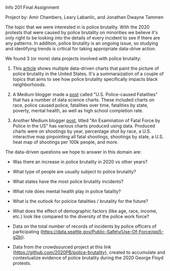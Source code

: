 Info 201 Final Assignment

Project by: Amir Chambers, Leary Labanlic, and Jonathan Dwayne Tammen

The topic that we were interested in is police brutality. With the 2020 protests that were caused by police brutality on minorities we believe it's only right to be looking into the details of every incident to see if there are any patterns. In addition, police brutality is an ongoing issue, so studying and identifying trends is critical for taking appropriate data-drive action.

We found 3 (or more) data projects involved with police brutality:

1. This [article](https://www.nature.com/articles/d41586-020-01846-z) shows multiple data-driven charts that paint the picture of police brutality in the United States. It's a summaraization of a couple of topics that aims to see how police brutality specifically impacts black neighborhoods. 

2. A Medium blogger made a [post](https://towardsdatascience.com/exploratory-data-analysis-of-u-s-police-caused-fatalities-fce47a2b7198) called "U.S. Police-caused Fatalities"  that has a number of data science charts. These included charts on race, police caused police, fatalities over time, fatalities by state, poverty, mental health, as well as high school completion rate. 

3. Another Medium blogger [post](https://towardsdatascience.com/an-examination-of-fatal-force-by-police-in-the-us-db897d97085c), titled "An Examination of Fatal Force by Police in the US" has various charts produced using data. Produced charts were on shootings by year, percentage shot by race, a U.S. interactive map pinpointing all fatal shootings, shootings by state, a U.S. heat map of shootings per 100k people, and more. 

 The data-driven questions we hope to answer in this domain are:
  - Was there an increase in police brutality in 2020 vs other years?
  - What type of people are usually subject to police brutality? 
  - What states have the most police brutality incidents?  
  - What role does mental health play in police fatality? 
  - What is the outlook for polcice fatalities / brutality for the future? 
  - What does the effect of demographic factors (like age, race, income, etc.) look like compared to the diversity of the police work force?  

- Data on the total number of records of incidents by police officers of participating (https://data.seattle.gov/Public-Safety/Use-Of-Force/ppi5-g2bj).
- Data from the crowdsourced project at this link (https://github.com/2020PB/police-brutality), created to accumulate and contextualize evidence of police brutality during the 2020 George Floyd protests.
